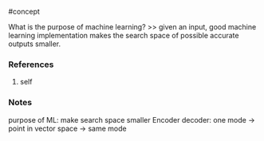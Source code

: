 #concept

What is the purpose of machine learning? >> given an input, good machine learning implementation makes the search space of possible accurate outputs smaller.<!--SR:!2024-09-30,10,270-->
### References
1. self

### Notes
purpose of ML: make search space smaller
Encoder decoder: one mode -> point in vector space -> same mode
